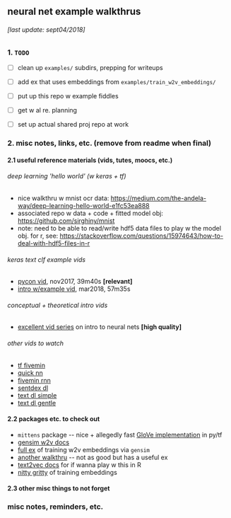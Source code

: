 ## neural net example walkthrus 
###### [last update: sept04/2018] 


### 1. `TODO` 

- [ ] clean up `examples/` subdirs, prepping for writeups 
- [ ] add ex that uses embeddings from `examples/train_w2v_embeddings/`
- [ ] put up this repo w example fiddles 
- [ ] get w al re. planning 
- [ ] set up actual shared proj repo at work 




### 2. misc notes, links, etc. (remove from readme when final) 

#### 2.1 useful reference materials (vids, tutes, moocs, etc.) 

###### deep learning 'hello world' (w keras + tf)
- nice walkthru w mnist ocr data: https://medium.com/the-andela-way/deep-learning-hello-world-e1fc53ea888
- associated repo w data + code + fitted model obj: https://github.com/sirghiny/mnist
- note: need to be able to read/write hdf5 data files to play w the model obj. for r, see: https://stackoverflow.com/questions/15974643/how-to-deal-with-hdf5-files-in-r

###### keras text clf example vids 
- [pycon vid](https://www.youtube.com/watch?v=KcS6nVUT3Gc), nov2017, 39m40s **[relevant]**
- [intro w/example vid](https://www.youtube.com/watch?v=ZmCzrPVzDQI), mar2018, 57m35s

###### conceptual + theoretical intro vids 
- [excellent vid series](https://www.youtube.com/playlist?list=PLxt59R_fWVzT9bDxA76AHm3ig0Gg9S3So) on intro to neural nets **[high quality]** 

###### other vids to watch 

- [tf fivemin](https://www.youtube.com/watch?v=2FmcHiLCwTU)
- [quick nn](https://www.youtube.com/watch?v=p69khggr1Jo)
- [fivemin rnn](https://www.youtube.com/watch?v=cdLUzrjnlr4)
- [sentdex dl](https://www.youtube.com/watch?v=wQ8BIBpya2k)
- [text dl simple](https://www.youtube.com/watch?v=Io0VfObzntA)
- [text dl gentle](https://www.youtube.com/watch?v=Xgk1w0Vdx-0)



#### 2.2 packages etc. to check out 

- `mittens` package -- nice + allegedly fast [GloVe implementation](https://github.com/roamanalytics/mittens) in py/tf
- [gensim w2v docs](https://radimrehurek.com/gensim/models/word2vec.html)
- [full ex](http://kavita-ganesan.com/gensim-word2vec-tutorial-starter-code/#.W42P05MzpTY) of training w2v embeddings via `gensim`
- [another walkthru](https://rare-technologies.com/word2vec-tutorial/) -- not as good but has a useful ex
- [text2vec docs](http://text2vec.org/glove.html) for if wanna play w this in R 
- [nitty gritty](https://towardsdatascience.com/how-to-train-custom-word-embeddings-using-gpu-on-aws-f62727a1e3f6) of training embeddings 

#### 2.3 other misc things to not forget 




### misc notes, reminders, etc. 

